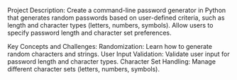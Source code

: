 Project Description:
Create a command-line password generator in Python that generates random passwords based on user-defined criteria, such as length and character types (letters, numbers, symbols).
Allow users to specify password length and character set preferences.

Key Concepts and Challenges:
Randomization: Learn how to generate random characters and strings.
User Input Validation: Validate user input for password length and character types.
Character Set Handling: Manage different character sets (letters, numbers, symbols).

